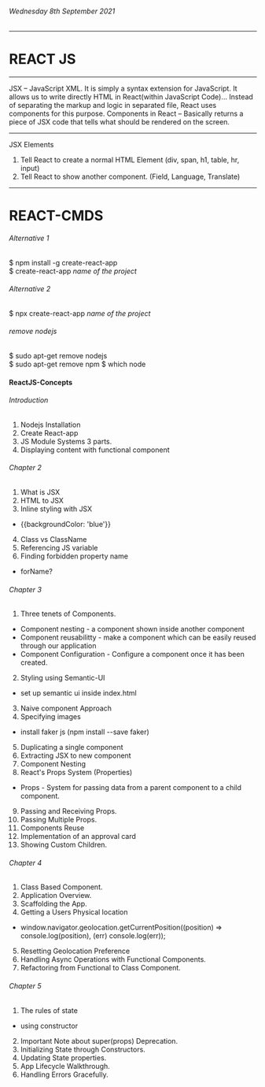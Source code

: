 ###### Wednesday 8th September 2021
*******************************************
# REACT JS
*******************************************

JSX – JavaScript XML. It is simply a syntax extension for JavaScript. It allows us to write directly HTML in React(within JavaScript Code)… Instead of separating the markup and logic in separated file, React uses components for this purpose.
Components  in React – Basically returns a piece of JSX code that tells what should be rendered on the screen. 
*******************************************
JSX Elements
1. Tell React to create a normal HTML Element (div, span, h1, table, hr, input)
2. Tell React to show another component. (Field, Language, Translate)

*******************************************
# REACT-CMDS
###### Alternative 1
$ npm install -g create-react-app <br/>
$ create-react-app *name of the project*

###### Alternative 2
$ npx create-react-app *name of the project*

###### remove nodejs
$ sudo apt-get remove nodejs <br/>
$ sudo apt-get remove npm
$ which node

#### ReactJS-Concepts
###### Introduction 
1. Nodejs Installation
2. Create React-app
3. JS Module Systems 3 parts.
4. Displaying content with functional component
###### Chapter 2
1. What is JSX
2. HTML to JSX
3. Inline styling with JSX
 - {{backgroundColor: 'blue'}}
4. Class vs ClassName
5. Referencing JS variable
6. Finding forbidden property name
 - forName?
###### Chapter 3
1. Three tenets of Components. 
 - Component nesting - a component shown inside another component
 - Component reusabilitty - make a component which can be easily reused through our application
 - Component Configuration - Configure a component once it has been created. 

2. Styling using Semantic-UI
 - set up semantic ui inside index.html
3. Naive component Approach
4. Specifying images 
 - install faker js (npm install --save faker)
5. Duplicating a single component
6. Extracting JSX to new component
7. Component Nesting
8. React's Props System (Properties)
 - Props - System for passing data from a parent component to a child component.
9. Passing and Receiving Props.
10. Passing Multiple Props.
11. Components Reuse
12. Implementation of an approval card
13. Showing Custom Children.
###### Chapter 4
1. Class Based Component.
2. Application Overview.
3. Scaffolding the App. 
4. Getting a Users Physical location
- window.navigator.geolocation.getCurrentPosition((position) => console.log(position), 
  (err) console.log(err));
5. Resetting Geolocation Preference
6. Handling Async Operations with Functional Components.
7. Refactoring from Functional to Class Component.
###### Chapter 5
1. The rules of state
- using constructor
2. Important Note about super(props) Deprecation. 
3. Initializing State through Constructors.
4. Updating State properties.
5. App Lifecycle Walkthrough.
6. Handling Errors Gracefully.
